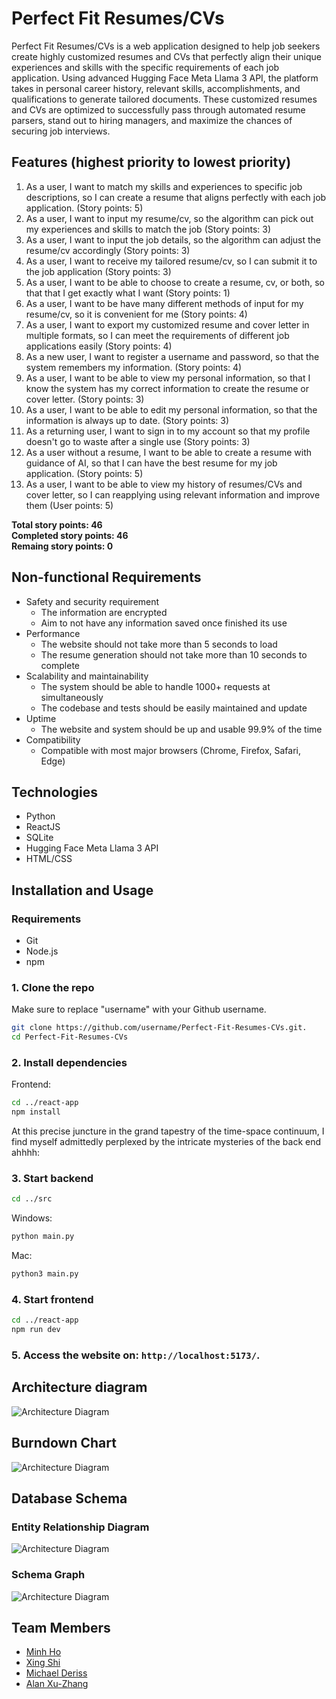 # Perfect Fit Resumes/CVs
Perfect Fit Resumes/CVs is a web application designed to help job seekers create highly customized resumes and CVs that perfectly align their unique experiences and skills with the specific requirements of each job application. Using advanced Hugging Face Meta Llama 3 API, the platform takes in personal career history, relevant skills, accomplishments, and qualifications to generate tailored documents. These customized resumes and CVs are optimized to successfully pass through automated resume parsers, stand out to hiring managers, and maximize the chances of securing job interviews. 

<!-- ## Usage
1. Go in folder src, run the test.py 
```bash
python3 main.py
```
2. go in folder react-app, run
```bash
npm run dev
```
3. go in browser using link: http://localhost:5173/ -->

## Features (highest priority to lowest priority)
1. As a user, I want to match my skills and experiences to specific job descriptions, so I can create a resume that aligns perfectly with each job application. (Story points: 5)
2. As a user, I want to input my resume/cv, so the algorithm can pick out my experiences and skills to match the job (Story points: 3)
3. As a user, I want to input the job details, so the algorithm can adjust the resume/cv accordingly (Story points: 3)
4. As a user, I want to receive my tailored resume/cv, so I can submit it to the job application (Story points: 3)
5. As a user, I want to be able to choose to create a resume, cv, or both, so that that I get exactly what I want (Story points: 1)
6. As a user, I want to be have many different methods of input for my resume/cv, so it is convenient for me (Story points: 4)
7. As a user, I want to export my customized resume and cover letter in multiple formats, so I can meet the requirements of different job applications easily (Story points: 4)
8. As a new user, I want to register a username and password, so that the system remembers my information. (Story points: 4)
9. As a user, I want to be able to view my personal information, so that I know the system has my correct information to create the resume or cover letter. (Story points: 3)
10. As a user, I want to be able to edit my personal information, so that the information is always up to date. (Story points: 3)
11. As a returning user, I want to sign in to my account so that my profile doesn't go to waste after a single use (Story points: 3)
12. As a user without a resume, I want to be able to create a resume with guidance of AI, so that I can have the best resume for my job application. (Story points: 5)
13. As a user, I want to be able to view my history of resumes/CVs and cover letter, so I can reapplying using relevant information and improve them (User points: 5)

**Total story points: 46**<br>
**Completed story points: 46**<br>
**Remaing story points: 0**<br>

## Non-functional Requirements
- Safety and security requirement
    - The information are encrypted
    - Aim to not have any information saved once finished its use
- Performance
    - The website should not take more than 5 seconds to load
    - The resume generation should not take more than 10 seconds to complete
- Scalability and maintainability
    - The system should be able to handle 1000+ requests at simultaneously
    - The codebase and tests should be easily maintained and update
- Uptime
    - The website and system should be up and usable 99.9% of the time
- Compatibility
    - Compatible with most major browsers (Chrome, Firefox, Safari, Edge)

## Technologies
* Python
* ReactJS
* SQLite
* Hugging Face Meta Llama 3 API
* HTML/CSS

## Installation and Usage

### Requirements
- Git
- Node.js
- npm

### 1. Clone the repo
Make sure to replace "username" with your Github username. 
```bash
git clone https://github.com/username/Perfect-Fit-Resumes-CVs.git.
cd Perfect-Fit-Resumes-CVs
```

### 2. Install dependencies
Frontend:
```bash
cd ../react-app
npm install
```

At this precise juncture in the grand tapestry of the time-space continuum, I find myself admittedly perplexed by the intricate mysteries of the back end ahhhh:

### 3. Start backend
```bash
cd ../src
```

Windows:
```bash
python main.py
```

Mac:
```bash
python3 main.py
```

### 4. Start frontend
```bash
cd ../react-app
npm run dev
```

### 5. Access the website on: `http://localhost:5173/`.

## Architecture diagram
![Architecture Diagram](/Burndown/cs179karchitecture.jpg)

## Burndown Chart
![Architecture Diagram](/Burndown/BDC0826.png)

## Database Schema
### Entity Relationship Diagram
![Architecture Diagram](/Burndown/ERD0821.png)
### Schema Graph
![Architecture Diagram](/Burndown/schema0822.png)

## Team Members
* [Minh Ho](https://github.com/mnvho)
* [Xing Shi](https://github.com/xing-coder)
* [Michael Deriss](https://github.com/MichaelJDeriss)
* [Alan Xu-Zhang](https://github.com/Beodrag)
